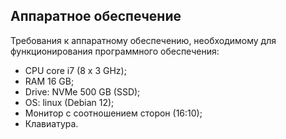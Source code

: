 ## Аппаратное обеспечение
Требования к аппаратному обеспечению, необходимому для функционирования программного обеспечения:
- CPU core i7 (8 x 3 GHz);
- RAM 16 GB;
- Drive: NVMe 500 GB (SSD);
- OS: linux (Debian 12);
- Монитор с соотношением сторон (16:10);
- Клавиатура.